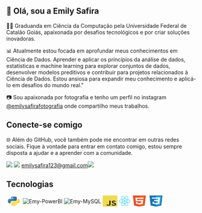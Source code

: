 <div>
        <h2> 👋 Olá, sou a Emily Safira</h2>
        <p> 👩‍💻 Graduanda em Ciência da Computação pela Universidade Federal de Catalão Goiás, apaixonada por desafios tecnológicos e por criar soluções inovadoras. 
        </p>
        <p> 📊 Atualmente estou focada em aprofundar meus conhecimentos em Ciência de Dados. Aprender e aplicar os princípios da análise de dados, estatísticas e machine learning para explorar conjuntos de dados, desenvolver modelos preditivos e contribuir para projetos relacionados à Ciência de Dados. Estou ansiosa para expandir meu conhecimento e aplicá-lo em desafios do mundo real."
        </p>
        <p> 📷 Sou apaixonada por fotografia e tenho um perfil no instagram 
            <a href="https://www.instagram.com/emilysafirafotografia/"> @emilysafirafotografia</a> onde compartilho meus trabalhos.
        </p>
    </div> 
    <h2>Conecte-se comigo</h2>
    <p> 🌐 Além do GitHub, você também pode me encontrar em outras redes sociais. Fique à vontade para entrar em contato comigo, estou sempre disposta a ajudar e a aprender com a comunidade.
    </p>
    <a href="https://www.linkedin.com/in/emily-araujo-54885b153/" target="_blank"><img src="https://img.shields.io/badge/-LinkedIn-%230077B5?style=for-the-badge&logo=linkedin&logoColor=white" target="_blank"></a> 
    <a href="https://discord.gg/emily-sah" target="Emily-Sah#6520"><img src="https://img.shields.io/badge/Discord-7289DA?style=for-the-badge&logo=discord&logoColor=white" target="_blank"></a>       
    <a href = "mailto:emilysafira123@gmail.com">emilysafira123@gmail.com<img src="https://img.shields.io/badge/-Gmail-%23333?style=for-the-badge&logo=gmail&logoColor=red" target="_blank"></a>
</div>

<div>
 <h2>Tecnologias</h2>
  <img align="center" alt="Emy-Python" height="30" width="40" src="https://raw.githubusercontent.com/devicons/devicon/master/icons/python/python-original.svg">
  <img align="center" alt="Emy-PowerBI" height="30" width="30" src="https://e7.pngegg.com/pngimages/252/727/png-clipart-power-bi-business-intelligence-microsoft-analytics-microsoft-text-rectangle.png">
  <img align="center" alt="Emy-MySQL" height="30" width="40" src="https://cdn.jsdelivr.net/gh/devicons/devicon/icons/mysql/mysql-original-wordmark.svg">
  <img align="center" alt="Emy-JavaScript" height="30" width="40" src="https://raw.githubusercontent.com/devicons/devicon/master/icons/javascript/javascript-original.svg">
  <img align="center" alt="Emy-React" height="30" width="30" src="https://raw.githubusercontent.com/devicons/devicon/master/icons/react/react-original.svg">
  <img align="center" alt="Emy-HTML" height="30" width="40" src="https://raw.githubusercontent.com/devicons/devicon/master/icons/html5/html5-original.svg">
  <img align="center" alt="Emy-CSS" height="30" width="40" src="https://raw.githubusercontent.com/devicons/devicon/master/icons/css3/css3-original.svg">
</div>
<br>
<br>
